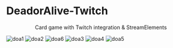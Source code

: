# DeadorAlive-Twitch
<p align="center">
Card game with Twitch integration & StreamElements
</p>

![doa1](https://user-images.githubusercontent.com/82179486/230606441-a47d43f7-2e63-415e-87e0-518de7b5c99e.png)
![doa2](https://user-images.githubusercontent.com/82179486/230606567-705ab91b-8e46-4411-ab05-d50c66398e48.png)
![doa6](https://user-images.githubusercontent.com/82179486/230606448-4f0c4ca0-36bc-40ad-94aa-970cb31c0169.png)
![doa3](https://user-images.githubusercontent.com/82179486/230606454-1738827d-ca60-42d0-ad1d-521167d2bc05.png)
![doa4](https://user-images.githubusercontent.com/82179486/230606461-ec21fab5-af39-444c-a78f-d1e1ffd4cfb3.png)
![doa5](https://user-images.githubusercontent.com/82179486/230606466-b55ccde7-eda1-4d89-91eb-0b055cda1bda.png)

